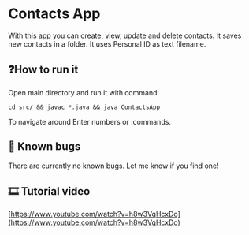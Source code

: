 # Contacts App
With this app you can create, view, update and delete contacts.
It saves new contacts in a folder. It uses Personal ID as text filename.
## ❓How to run it
Open main directory and run it with command:
```
cd src/ && javac *.java && java ContactsApp
```
To navigate around Enter numbers or :commands.

## 🐞 Known bugs
There are currently no known bugs. Let me know if you find one!

## 🎞️ Tutorial video
[https://www.youtube.com/watch?v=h8w3VqHcxDo](https://www.youtube.com/watch?v=h8w3VqHcxDo)
